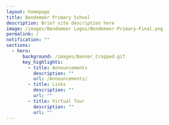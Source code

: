 ```yaml
---
layout: homepage
title: Bendemeer Primary School
description: Brief site description here
image: /images/Bendemeer Logos/Bendemeer-Primary-Final.png
permalink: /
notification: ""
sections:
  - hero:
      background: /images/Banner_Cropped.gif
      key_highlights:
        - title: Announcements
          description: ""
          url: /Announcements/
        - title: Links
          description: ""
          url: ""
        - title: Virtual Tour
          description: ""
          url: ""
---
```

